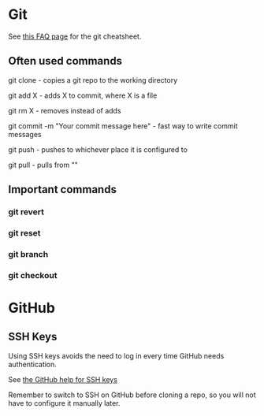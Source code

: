 Git
===

See [this FAQ page](https://help.github.com/articles/git-cheatsheet) for the git cheatsheet.

Often used commands
-------------------

git clone - copies a git repo to the working directory

git add X - adds X to commit, where X is a file

git rm X - removes instead of adds

git commit -m "Your commit message here" - fast way to write commit messages

git push - pushes to whichever place it is configured to

git pull - pulls from ""

Important commands
------------------

### git revert

### git reset

### git branch

### git checkout

GitHub
======

SSH Keys
--------

Using SSH keys avoids the need to log in every time GitHub needs authentication.

See [the GitHub help for SSH keys](https://help.github.com/articles/generating-ssh-keys)

Remember to switch to SSH on GitHub before cloning a repo, so you will not have to
configure it manually later.


